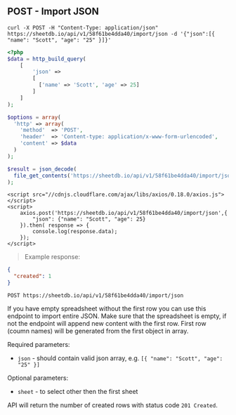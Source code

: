 ## POST - Import JSON

```shell
curl -X POST -H "Content-Type: application/json" https://sheetdb.io/api/v1/58f61be4dda40/import/json -d '{"json":[{ "name": "Scott", "age": "25" }]}'
```

```php
<?php
$data = http_build_query(
    [
        'json' =>
        [
          ['name' => 'Scott', 'age' => 25]
        ]
    ]
);

$options = array(
  'http' => array(
    'method'  => 'POST',
    'header'  => 'Content-type: application/x-www-form-urlencoded',
    'content' => $data
  )
);

$result = json_decode(
  file_get_contents('https://sheetdb.io/api/v1/58f61be4dda40/import/json', false, stream_context_create($options))
);
```

```html--javascript
<script src="//cdnjs.cloudflare.com/ajax/libs/axios/0.18.0/axios.js"></script>
<script>
    axios.post('https://sheetdb.io/api/v1/58f61be4dda40/import/json',{
        "json": {"name": "Scott", "age": 25}
    }).then( response => {
        console.log(response.data);
    });
</script>
```

> Example response:

```json
{
  "created": 1
}
```

`POST https://sheetdb.io/api/v1/58f61be4dda40/import/json`

If you have empty spreadsheet without the first row you can use this endpoint to import entire JSON. Make sure that the spreadsheet is empty, if not the endpoint will append new content with the first row. First row (coumn names) will be generated from the first object in array.

Required parameters:

* `json` - should contain valid json array, e.g. `[{ "name": "Scott", "age": "25" }]`

Optional parameters:

* `sheet` - to select other then the first sheet

API will return the number of created rows with status code `201 Created`.
